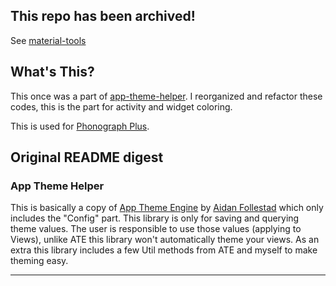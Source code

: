 

## This repo has been archived!

See [material-tools](https://github.com/chr56/material-tools)

## What's This?

This once was a part of [app-theme-helper](https://github.com/kabouzeid/app-theme-helper). 
I reorganized and refactor these codes, this is the part for activity and widget coloring. 

This is used for [Phonograph Plus](https://github.com/chr56/Phonograph_Plus).





## Original README digest
### App Theme Helper

This is basically a copy of [App Theme Engine](https://github.com/afollestad/app-theme-engine) by [Aidan Follestad](https://github.com/afollestad) which only includes the "Config" part. This library is only for saving and querying theme values. The user is responsible to use those values (applying to Views), unlike ATE this library won't automatically theme your views. As an extra this library includes a few Util methods from ATE and myself to make theming easy.

---